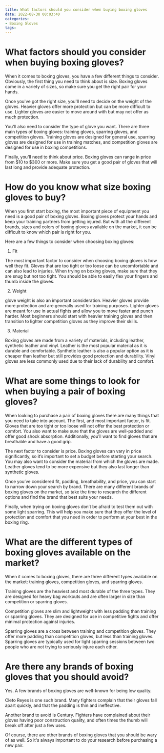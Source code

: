 ```yaml
---
title: What factors should you consider when buying boxing gloves
date: 2022-08-30 00:03:40
categories:
- Boxing Gloves
tags:
---
```



#  What factors should you consider when buying boxing gloves?

When it comes to boxing gloves, you have a few different things to consider. Obviously, the first thing you need to think about is size. Boxing gloves come in a variety of sizes, so make sure you get the right pair for your hands.

Once you've got the right size, you'll need to decide on the weight of the gloves. Heavier gloves offer more protection but can be more difficult to use. Lighter gloves are easier to move around with but may not offer as much protection.

You'll also need to consider the type of glove you want. There are three main types of boxing gloves: training gloves, sparring gloves, and competition gloves. Training gloves are designed for general use, sparring gloves are designed for use in training matches, and competition gloves are designed for use in boxing competitions.

Finally, you'll need to think about price. Boxing gloves can range in price from $10 to $300 or more. Make sure you get a good pair of gloves that will last long and provide adequate protection.

#  How do you know what size boxing gloves to buy?

When you first start boxing, the most important piece of equipment you need is a good pair of boxing gloves. Boxing gloves protect your hands and keep your training partners from getting injured. But with all the different brands, sizes and colors of boxing gloves available on the market, it can be difficult to know which pair is right for you.

Here are a few things to consider when choosing boxing gloves:

1. Fit

The most important factor to consider when choosing boxing gloves is how well they fit. Gloves that are too tight or too loose can be uncomfortable and can also lead to injuries. When trying on boxing gloves, make sure that they are snug but not too tight. You should be able to easily flex your fingers and thumb inside the gloves.

2. Weight

 glove weight is also an important consideration. Heavier gloves provide more protection and are generally used for training purposes. Lighter gloves are meant for use in actual fights and allow you to move faster and punch harder. Most beginners should start with heavier training gloves and then transition to lighter competition gloves as they improve their skills.

3. Material

 Boxing gloves are made from a variety of materials, including leather, synthetic leather and vinyl. Leather is the most popular material as it is durable and comfortable. Synthetic leather is also a popular option as it is cheaper than leather but still provides good protection and durability. Vinyl gloves are less commonly used due to their lack of durability and comfort.

#  What are some things to look for when buying a pair of boxing gloves?

When looking to purchase a pair of boxing gloves there are many things that you need to take into account. The first, and most important factor, is fit. Gloves that are too tight or too loose will not offer the best protection or comfort. You also want to make sure that the gloves are well-padded and offer good shock absorption. Additionally, you’ll want to find gloves that are breathable and have a good grip.

The next factor to consider is price. Boxing gloves can vary in price significantly, so it’s important to set a budget before starting your search. You may also want to consider the material from which the gloves are made. Leather gloves tend to be more expensive but they also last longer than synthetic gloves.

Once you’ve considered fit, padding, breathability, and price, you can start to narrow down your search by brand. There are many different brands of boxing gloves on the market, so take the time to research the different options and find the brand that best suits your needs.

Finally, when trying on boxing gloves don’t be afraid to test them out with some light sparring. This will help you make sure that they offer the level of protection and comfort that you need in order to perform at your best in the boxing ring.

#  What are the different types of boxing gloves available on the market?

When it comes to boxing gloves, there are three different types available on the market: training gloves, competition gloves, and sparring gloves.

Training gloves are the heaviest and most durable of the three types. They are designed for heavy bag workouts and are often larger in size than competition or sparring gloves.

Competition gloves are slim and lightweight with less padding than training or sparring gloves. They are designed for use in competitive fights and offer minimal protection against injuries.

Sparring gloves are a cross between training and competition gloves. They offer more padding than competition gloves, but less than training gloves. Sparring gloves are typically used for light sparring sessions between two people who are not trying to seriously injure each other.

#  Are there any brands of boxing gloves that you should avoid?

Yes. A few brands of boxing gloves are well-known for being low quality.

 Cleto Reyes is one such brand. Many fighters complain that their gloves fall apart quickly, and that the padding is thin and ineffective.

Another brand to avoid is Century. Fighters have complained about their gloves having poor construction quality, and often times the thumb will break off after just a few uses.

Of course, there are other brands of boxing gloves that you should be wary of as well. So it's always important to do your research before purchasing a new pair.